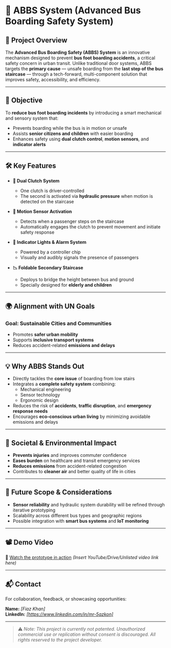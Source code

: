 # 🚌 ABBS System (Advanced Bus Boarding Safety System)

## 🚀 Project Overview

The **Advanced Bus Boarding Safety (ABBS) System** is an innovative mechanism designed to prevent **bus foot boarding accidents**, a critical safety concern in urban transit. Unlike traditional door systems, ABBS targets the **primary cause** — unsafe boarding from the **last step of the bus staircase** — through a tech-forward, multi-component solution that improves safety, accessibility, and efficiency.

---

## 🎯 Objective

To **reduce bus foot boarding incidents** by introducing a smart mechanical and sensory system that:
- Prevents boarding while the bus is in motion or unsafe
- Assists **senior citizens and children** with easier boarding
- Enhances safety using **dual clutch control**, **motion sensors**, and **indicator alerts**

---

## 🛠️ Key Features

- **🧠 Dual Clutch System**  
  - One clutch is driver-controlled  
  - The second is activated via **hydraulic pressure** when motion is detected on the staircase

- **🎯 Motion Sensor Activation**  
  - Detects when a passenger steps on the staircase  
  - Automatically engages the clutch to prevent movement and initiate safety response

- **🔔 Indicator Lights & Alarm System**  
  - Powered by a controller chip  
  - Visually and audibly signals the presence of passengers

- **📉 Foldable Secondary Staircase**  
  - Deploys to bridge the height between bus and ground  
  - Specially designed for **elderly and children**

---

## 🌍 Alignment with UN Goals

### Goal: **Sustainable Cities and Communities**
- Promotes **safer urban mobility**
- Supports **inclusive transport systems**
- Reduces accident-related **emissions and delays**

---

## 💡 Why ABBS Stands Out

- Directly tackles the **core issue** of boarding from low stairs
- Integrates a **complete safety system** combining:
  - Mechanical engineering
  - Sensor technology
  - Ergonomic design
- Reduces the risk of **accidents**, **traffic disruption**, and **emergency response needs**
- Encourages **eco-conscious urban living** by minimizing avoidable emissions and delays

---

## 🌱 Societal & Environmental Impact

- **Prevents injuries** and improves commuter confidence
- **Eases burden** on healthcare and transit emergency services
- **Reduces emissions** from accident-related congestion
- Contributes to **cleaner air** and better quality of life in cities

---

## 🧪 Future Scope & Considerations

- **Sensor reliability** and hydraulic system durability will be refined through iterative prototyping
- Scalability across different bus types and geographic regions
- Possible integration with **smart bus systems** and **IoT monitoring**

---

## 📽️ Demo Video

🔗 [Watch the prototype in action](#) *(Insert YouTube/Drive/Unlisted video link here)*

---

## 📬 Contact

For collaboration, feedback, or showcasing opportunities:

**Name:** *[Fiaz Khan]*   
**LinkedIn:** *[https://www.linkedin.com/in/mr-5azkon]*

---

> ⚠️ *Note: This project is currently not patented. Unauthorized commercial use or replication without consent is discouraged. All rights reserved to the project developer.*


